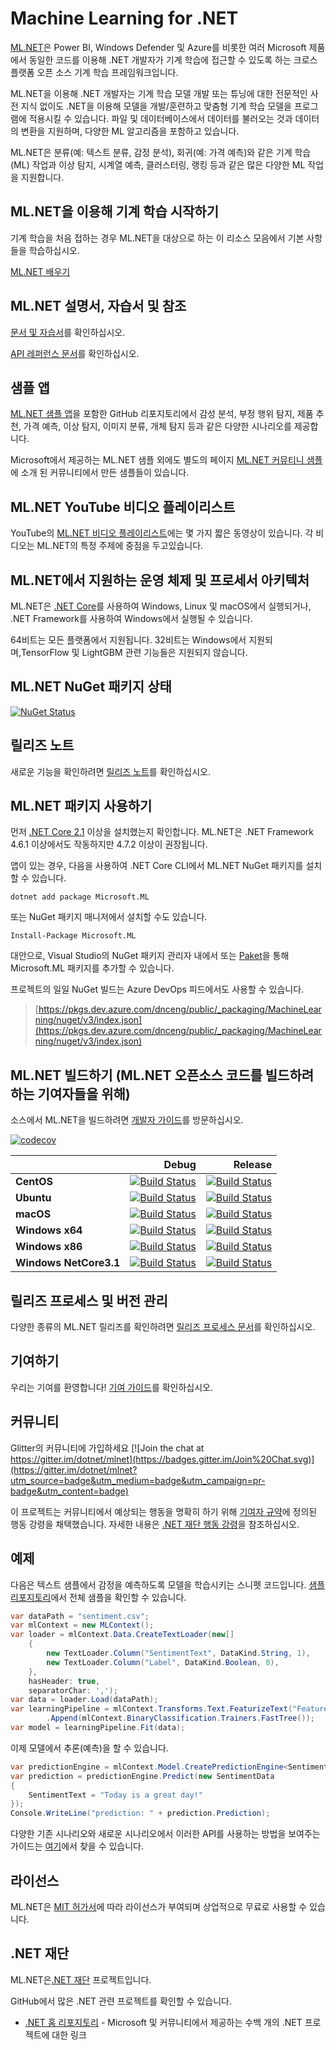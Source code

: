 # Machine Learning for .NET

[ML.NET](https://www.microsoft.com/net/learn/apps/machine-learning-and-ai/ml-dotnet)은 Power BI, Windows Defender 및 Azure를 비롯한 여러 Microsoft 제품에서 동일한 코드를 이용해 .NET 개발자가 기계 학습에 접근할 수 있도록 하는 크로스 플랫폼 오픈 소스 기계 학습 프레임워크입니다.

ML.NET을 이용해 .NET 개발자는 기계 학습 모델 개발 또는 튜닝에 대한 전문적인 사전 지식 없이도 .NET을 이용해 모델을 개발/훈련하고 맞춤형 기계 학습 모델을 프로그램에 적용시킬 수 있습니다. 파일 및 데이터베이스에서 데이터를 불러오는 것과 데이터의 변환을 지원하며, 다양한 ML 알고리즘을 포함하고 있습니다.

ML.NET은 분류(예: 텍스트 분류, 감정 분석), 회귀(예: 가격 예측)와 같은 기계 학습(ML) 작업과 이상 탐지, 시계열 예측, 클러스터링, 랭킹 등과 같은 많은 다양한 ML 작업을 지원합니다.

## ML.NET을 이용해 기계 학습 시작하기

기계 학습을 처음 접하는 경우 ML.NET을 대상으로 하는 이 리소스 모음에서 기본 사항들을 학습하십시오.

[ML.NET 배우기](https://dotnet.microsoft.com/learn/ml-dotnet)

## ML.NET 설명서, 자습서 및 참조

[문서 및 자습서](https://docs.microsoft.com/en-us/dotnet/machine-learning/)를 확인하십시오.

[API 레퍼런스 문서](https://docs.microsoft.com/en-us/dotnet/api/?view=ml-dotnet)를 확인하십시오.

## 샘플 앱

[ML.NET 샘플 앱](https://github.com/dotnet/machinelearning-samples)을 포함한 GitHub 리포지토리에서 감성 분석, 부정 행위 탐지, 제품 추천, 가격 예측, 이상 탐지, 이미지 분류, 개체 탐지 등과 같은 다양한 시나리오를 제공합니다.

Microsoft에서 제공하는 ML.NET 샘플 외에도 별도의 페이지 [ML.NET 커뮤티니 샘플](https://github.com/dotnet/machinelearning-samples/blob/main/docs/COMMUNITY-SAMPLES.md)에 소개 된 커뮤니티에서 만든 샘플들이 있습니다.

## ML.NET YouTube 비디오 플레이리스트

YouTube의 [ML.NET 비디오 플레이리스트](https://aka.ms/mlnetyoutube)에는 몇 가지 짧은 동영상이 있습니다. 각 비디오는 ML.NET의 특정 주제에 중점을 두고있습니다.

## ML.NET에서 지원하는 운영 체제 및 프로세서 아키텍처

ML.NET은 [.NET Core](https://github.com/dotnet/core)를 사용하여 Windows, Linux 및 macOS에서 실행되거나, .NET Framework를 사용하여 Windows에서 실행될 수 있습니다.

64비트는 모든 플랫폼에서 지원됩니다. 32비트는 Windows에서 지원되며,TensorFlow 및 LightGBM 관련 기능들은 지원되지 않습니다.

## ML.NET NuGet 패키지 상태

[![NuGet Status](https://img.shields.io/nuget/vpre/Microsoft.ML.svg?style=flat)](https://www.nuget.org/packages/Microsoft.ML/)

## 릴리즈 노트

새로운 기능을 확인하려면 [릴리즈 노트](docs/release-notes)를 확인하십시오.

## ML.NET 패키지 사용하기

먼저 [.NET Core 2.1](https://www.microsoft.com/net/learn/get-started) 이상을 설치했는지 확인합니다. ML.NET은 .NET Framework 4.6.1 이상에서도 작동하지만 4.7.2 이상이 권장됩니다.

앱이 있는 경우, 다음을 사용하여 .NET Core CLI에서 ML.NET NuGet 패키지를 설치할 수 있습니다.
```
dotnet add package Microsoft.ML
```

또는 NuGet 패키지 매니저에서 설치할 수도 있습니다.
```
Install-Package Microsoft.ML
```

대안으로, Visual Studio의 NuGet 패키지 관리자 내에서 또는 [Paket](https://github.com/fsprojects/Paket)을 통해 Microsoft.ML 패키지를 추가할 수 있습니다.

프로젝트의 일일 NuGet 빌드는 Azure DevOps 피드에서도 사용할 수 있습니다.

> [https://pkgs.dev.azure.com/dnceng/public/_packaging/MachineLearning/nuget/v3/index.json](https://pkgs.dev.azure.com/dnceng/public/_packaging/MachineLearning/nuget/v3/index.json)

## ML.NET 빌드하기 (ML.NET 오픈소스 코드를 빌드하려 하는 기여자들을 위해)

소스에서 ML.NET을 빌드하려면 [개발자 가이드](docs/project-docs/developer-guide.md)를 방문하십시오.

[![codecov](https://codecov.io/gh/dotnet/machinelearning/branch/main/graph/badge.svg?flag=production)](https://codecov.io/gh/dotnet/machinelearning)

|    | Debug | Release |
|:---|----------------:|------------------:|
|**CentOS**|[![Build Status](https://dev.azure.com/dnceng/public/_apis/build/status/dotnet/machinelearning/MachineLearning-CI?branchName=main&jobName=Centos_x64&configuration=Centos_x64%20Debug_Build)](https://dev.azure.com/dnceng/public/_build/latest?definitionId=104&branchName=main)|[![Build Status](https://dev.azure.com/dnceng/public/_apis/build/status/dotnet/machinelearning/MachineLearning-CI?branchName=main&jobName=Centos_x64&configuration=Centos_x64%20Release_Build)](https://dev.azure.com/dnceng/public/_build/latest?definitionId=104&branchName=main)|
|**Ubuntu**|[![Build Status](https://dev.azure.com/dnceng/public/_apis/build/status/dotnet/machinelearning/MachineLearning-CI?branchName=main&jobName=Ubuntu_x64&configuration=Ubuntu_x64%20Debug_Build)](https://dev.azure.com/dnceng/public/_build/latest?definitionId=104&branchName=main)|[![Build Status](https://dev.azure.com/dnceng/public/_apis/build/status/dotnet/machinelearning/MachineLearning-CI?branchName=main&jobName=Ubuntu_x64&configuration=Ubuntu_x64%20Release_Build)](https://dev.azure.com/dnceng/public/_build/latest?definitionId=104&branchName=main)|
|**macOS**|[![Build Status](https://dev.azure.com/dnceng/public/_apis/build/status/dotnet/machinelearning/MachineLearning-CI?branchName=main&jobName=MacOS_x64&configuration=MacOS_x64%20Debug_Build)](https://dev.azure.com/dnceng/public/_build/latest?definitionId=104&branchName=main)|[![Build Status](https://dev.azure.com/dnceng/public/_apis/build/status/dotnet/machinelearning/MachineLearning-CI?branchName=main&jobName=MacOS_x64&configuration=MacOS_x64%20Release_Build)](https://dev.azure.com/dnceng/public/_build/latest?definitionId=104&branchName=main)|
|**Windows x64**|[![Build Status](https://dev.azure.com/dnceng/public/_apis/build/status/dotnet/machinelearning/MachineLearning-CI?branchName=main&jobName=Windows_x64&configuration=Windows_x64%20Debug_Build)](https://dev.azure.com/dnceng/public/_build/latest?definitionId=104&branchName=main)|[![Build Status](https://dev.azure.com/dnceng/public/_apis/build/status/dotnet/machinelearning/MachineLearning-CI?branchName=main&jobName=Windows_x64&configuration=Windows_x64%20Release_Build)](https://dev.azure.com/dnceng/public/_build/latest?definitionId=104&branchName=main)|
|**Windows x86**|[![Build Status](https://dev.azure.com/dnceng/public/_apis/build/status/dotnet/machinelearning/MachineLearning-CI?branchName=main&jobName=Windows_x86&configuration=Windows_x86%20Debug_Build)](https://dev.azure.com/dnceng/public/_build/latest?definitionId=104&branchName=main)|[![Build Status](https://dev.azure.com/dnceng/public/_apis/build/status/dotnet/machinelearning/MachineLearning-CI?branchName=main&jobName=Windows_x86&configuration=Windows_x86%20Release_Build)](https://dev.azure.com/dnceng/public/_build/latest?definitionId=104&branchName=main)|
|**Windows NetCore3.1**|[![Build Status](https://dev.azure.com/dnceng/public/_apis/build/status/dotnet/machinelearning/MachineLearning-CI?branchName=main&jobName=Windows_x64&configuration=Windows_x64%20Debug_Build)](https://dev.azure.com/dnceng/public/_build/latest?definitionId=104&branchName=main)|[![Build Status](https://dev.azure.com/dnceng/public/_apis/build/status/dotnet/machinelearning/MachineLearning-CI?branchName=main&jobName=Windows_x64&configuration=Windows_x64%20Release_Build)](https://dev.azure.com/dnceng/public/_build/latest?definitionId=104&branchName=main)|

## 릴리즈 프로세스 및 버전 관리

다양한 종류의 ML.NET 릴리즈를 확인하려면 [릴리즈 프로세스 문서](docs/release-notes)를 확인하십시오.

## 기여하기

우리는 기여를 환영합니다! [기여 가이드](CONTRIBUTING.md)를 확인하십시오.

## 커뮤니티

Glitter의 커뮤니티에 가입하세요 [![Join the chat at https://gitter.im/dotnet/mlnet](https://badges.gitter.im/Join%20Chat.svg)](https://gitter.im/dotnet/mlnet?utm_source=badge&utm_medium=badge&utm_campaign=pr-badge&utm_content=badge)

이 프로젝트는 커뮤니티에서 예상되는 행동을 명확히 하기 위해 [기여자 규약](https://contributor-covenant.org/)에 정의된 행동 강령을 채택했습니다.
자세한 내용은 [.NET 재단 행동 강령](https://dotnetfoundation.org/code-of-conduct)을 참조하십시오.


## 예제

다음은 텍스트 샘플에서 감정을 예측하도록 모델을 학습시키는 스니펫 코드입니다. [샘플 리포지토리](https://github.com/dotnet/machinelearning-samples)에서 전체 샘플을 확인할 수 있습니다.

```C#
var dataPath = "sentiment.csv";
var mlContext = new MLContext();
var loader = mlContext.Data.CreateTextLoader(new[]
    {
        new TextLoader.Column("SentimentText", DataKind.String, 1),
        new TextLoader.Column("Label", DataKind.Boolean, 0),
    },
    hasHeader: true,
    separatorChar: ',');
var data = loader.Load(dataPath);
var learningPipeline = mlContext.Transforms.Text.FeaturizeText("Features", "SentimentText")
        .Append(mlContext.BinaryClassification.Trainers.FastTree());
var model = learningPipeline.Fit(data);
```

이제 모델에서 추론(예측)을 할 수 있습니다.

```C#
var predictionEngine = mlContext.Model.CreatePredictionEngine<SentimentData, SentimentPrediction>(model);
var prediction = predictionEngine.Predict(new SentimentData
{
    SentimentText = "Today is a great day!"
});
Console.WriteLine("prediction: " + prediction.Prediction);
```
다양한 기존 시나리오와 새로운 시나리오에서 이러한 API를 사용하는 방법을 보여주는 가이드는 [여기](docs/code/MlNetCookBook.md)에서 찾을 수 있습니다.


## 라이선스

ML.NET은 [MIT 허가서](LICENSE)에 따라 라이선스가 부여되며 상업적으로 무료로 사용할 수 있습니다.

## .NET 재단

ML.NET은[.NET 재단](https://www.dotnetfoundation.org/projects) 프로젝트입니다.

GitHub에서 많은 .NET 관련 프로젝트를 확인할 수 있습니다.

- [.NET 홈 리포지토리](https://github.com/Microsoft/dotnet) - Microsoft 및 커뮤니티에서 제공하는 수백 개의 .NET 프로젝트에 대한 링크

